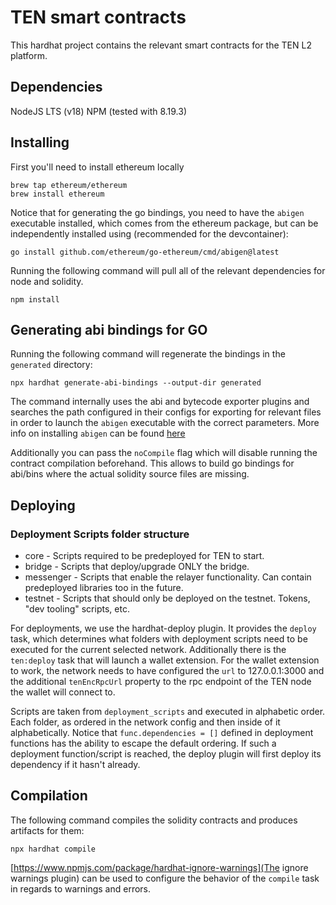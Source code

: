 # TEN smart contracts

This hardhat project contains the relevant smart contracts for the TEN L2 platform.

## Dependencies

NodeJS LTS (v18)
NPM (tested with 8.19.3)

## Installing

First you'll need to install ethereum locally

```shell
brew tap ethereum/ethereum
brew install ethereum
```

Notice that for generating the go bindings, you need to have the `abigen` executable installed, which comes from the ethereum package, but can be independently installed using (recommended for the devcontainer):

```shell
go install github.com/ethereum/go-ethereum/cmd/abigen@latest
```

Running the following command will pull all of the relevant dependencies for node and solidity.

```shell
npm install
``` 

## Generating abi bindings for GO

Running the following command will regenerate the bindings in the `generated` directory:

```shell
npx hardhat generate-abi-bindings --output-dir generated
```

The command internally uses the abi and bytecode exporter plugins and searches the path configured in their configs for exporting for relevant files in order to launch the `abigen` executable with the correct parameters. More info on installing `abigen` can be found [here](https://geth.ethereum.org/docs/dapp/abigen)


Additionally you can pass the `noCompile` flag which will disable running the contract compilation beforehand. This allows to build go bindings for abi/bins where the actual solidity source files are missing.

## Deploying

### Deployment Scripts folder structure

 * core - Scripts required to be predeployed for TEN to start.
 * bridge - Scripts that deploy/upgrade ONLY the bridge.
 * messenger - Scripts that enable the relayer functionality. Can contain predeployed libraries too in the future.
 * testnet - Scripts that should only be deployed on the testnet. Tokens, "dev tooling" scripts, etc.

For deployments, we use the hardhat-deploy plugin. It provides the `deploy` task, which determines what folders with deployment scripts need to be executed for the current selected network. Additionally there is the `ten:deploy` task that will launch a wallet extension.
For the wallet extension to work, the network needs to have configured the `url` to 127.0.0.1:3000 and the additional `tenEncRpcUrl` property to the rpc endpoint of the TEN node the wallet will connect to.

Scripts are taken from `deployment_scripts` and executed in alphabetic order. Each folder, as ordered in the network config and then inside of it alphabetically. Notice that `func.dependencies = []` defined in deployment functions has the ability to escape the default ordering. If such a deployment function/script is reached, the deploy plugin will first deploy its dependency if it hasn't already.

## Compilation

The following command compiles the solidity contracts and produces artifacts for them:

```shell
npx hardhat compile
```

[https://www.npmjs.com/package/hardhat-ignore-warnings](The ignore warnings plugin) can be used to configure the behavior of the `compile` task in regards to warnings and errors.
